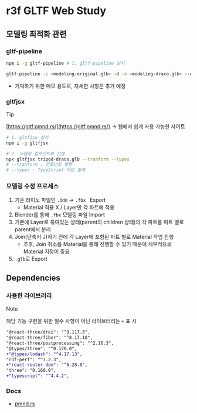 # r3f GLTF Web Study

## 모델링 최적화 관련

### gltf-pipeline

```bash
npm i -g gltf-pipeline # 1. gltf-pipeline 설치

gltf-pipeline -i <modeling-original.glb> -d -o <modeling-draco.glb> --draco.quantizePositionBits 14 # 2. 최적화 진행 (용량 줄임)
```

- 기억하기 위한 메모 용도로, 자세한 사항은 추가 예정

### gltfjsx

> [!TIP]
>
> [https://gltf.pmnd.rs/](https://gltf.pmnd.rs/) -> 웹에서 쉽게 사용 가능한 사이트

```bash
# 1. gltfjsx 설치
npm i -g gltfjsx

# 2. 모델링 컴포넌트화 진행
npx gltfjsx tripod-draco.glb --tranform --types
# --tranform : 컴포넌트 변환
# --types : TypeScript 타입 출력
```

### 모델링 수정 프로세스

1. 기존 라이노 파일인 `.3dm` → `.fbx ` Export
   - Material 적용 X / Layer만 각 파트에 적용
2. Blender를 통해 `.fbx` 모델링 파일 Import
3. 기존에 Layer로 묶여있는 상태(parent의 children 상태)의 각 파트를 파트 별로 parent에서 분리
4. Join(단축키 J)하기 전에 각 Layer에 포함된 파트 별로 Material 작업 진행
   - 추후, Join 취소를 Material을 통해 진행할 수 있기 때문에 세부적으로 Material 지정이 중요
5. `.glb`로 Export

## Dependencies

### 사용한 라이브러리

> [!NOTE]
>
> 해당 기능 구현을 위한 필수 사항이 아닌 라이브러리는 `+` 표 시

```diff
"@react-three/drei": "^9.117.3",
"@react-three/fiber": "^8.17.10",
"@react-three/postprocessing": "^2.16.3",
"@types/three": "^0.170.0",
+"@types/lodash": "^4.17.13",
"r3f-perf": "^7.2.3",
+"react-router-dom": "^6.28.0",
"three": "0.160.0",
+"typescript": "^4.4.2",
```

### Docs

- [pmnd.rs](https://docs.pmnd.rs/)
